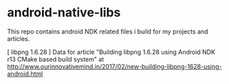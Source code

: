 # android-native-libs
This repo contains android NDK related files i build for my projects and articles.



[ libpng 1.6.28 ]
Data for article "Building libpng 1.6.28 using Android NDK r13 CMake based build system" at http://www.ourinnovativemind.in/2017/02/new-building-libpng-1628-using-android.html
